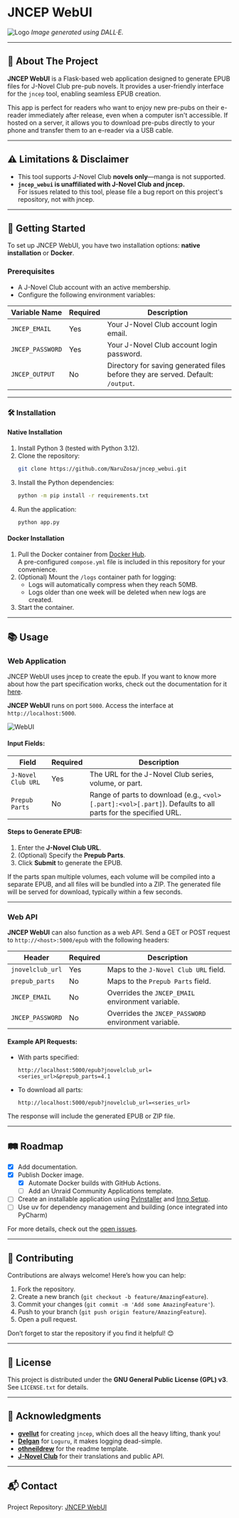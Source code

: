 # JNCEP WebUI

![Logo](images/logo.png)
*Image generated using DALL·E.*

---

## 📖 About The Project

**JNCEP WebUI** is a Flask-based web application designed to generate EPUB files for J-Novel Club pre-pub novels. It provides a user-friendly interface for the `jncep` tool, enabling seamless EPUB creation.

This app is perfect for readers who want to enjoy new pre-pubs on their e-reader immediately after release, even when a computer isn't accessible. If hosted on a server, it allows you to download pre-pubs directly to your phone and transfer them to an e-reader via a USB cable.

---

## ⚠️ Limitations & Disclaimer

- This tool supports J-Novel Club **novels only**—manga is not supported.
- **`jncep_webui` is unaffiliated with J-Novel Club and jncep.**  
  For issues related to this tool, please file a bug report on this project's repository, not with jncep.

---

## 🚀 Getting Started

To set up JNCEP WebUI, you have two installation options: **native installation** or **Docker**.

### Prerequisites

- A J-Novel Club account with an active membership.
- Configure the following environment variables:

| **Variable Name** | **Required** | **Description** |
|-------------------|--------------|------------------|
| `JNCEP_EMAIL`    | Yes          | Your J-Novel Club account login email. |
| `JNCEP_PASSWORD` | Yes          | Your J-Novel Club account login password. |
| `JNCEP_OUTPUT`   | No           | Directory for saving generated files before they are served. Default: `/output`. |

---

### 🛠️ Installation

#### Native Installation

1. Install Python 3 (tested with Python 3.12).
2. Clone the repository:
   ```bash
   git clone https://github.com/NaruZosa/jncep_webui.git
   ```
3. Install the Python dependencies:
   ```bash
   python -m pip install -r requirements.txt
   ```
4. Run the application:
   ```bash
   python app.py
   ```

#### Docker Installation

1. Pull the Docker container from [Docker Hub](https://github.com/NaruZosa/jncep_webui/pkgs/container/jncep_webui).  
   A pre-configured `compose.yml` file is included in this repository for your convenience.
2. (Optional) Mount the `/logs` container path for logging:
   - Logs will automatically compress when they reach 50MB.
   - Logs older than one week will be deleted when new logs are created.
3. Start the container.

---

## 📚 Usage

### Web Application
JNCEP WebUI uses jncep to create the epub. If you want to know more about how the part specification works, check out the documentation for it [here](https://github.com/gvellut/jncep#range-of-parts).

**JNCEP WebUI** runs on port `5000`. Access the interface at `http://localhost:5000`.  

![WebUI](images/webui.png)

#### Input Fields:

| **Field**            | **Required** | **Description**                                                                                 |
|----------------------|--------------|-------------------------------------------------------------------------------------------------|
| `J-Novel Club URL`   | Yes          | The URL for the J-Novel Club series, volume, or part.                                           |
| `Prepub Parts`       | No           | Range of parts to download (e.g., `<vol>[.part]:<vol>[.part]`). Defaults to all parts for the specified URL. |

#### Steps to Generate EPUB:

1. Enter the **J-Novel Club URL**.
2. (Optional) Specify the **Prepub Parts**.
3. Click **Submit** to generate the EPUB.

If the parts span multiple volumes, each volume will be compiled into a separate EPUB, and all files will be bundled into a ZIP. The generated file will be served for download, typically within a few seconds.

---

### Web API

**JNCEP WebUI** can also function as a web API. Send a GET or POST request to `http://<host>:5000/epub` with the following headers:

| **Header**          | **Required** | **Description**                                    |
|---------------------|--------------|--------------------------------------------------|
| `jnovelclub_url`    | Yes          | Maps to the `J-Novel Club URL` field.             |
| `prepub_parts`      | No           | Maps to the `Prepub Parts` field.                |
| `JNCEP_EMAIL`       | No           | Overrides the `JNCEP_EMAIL` environment variable. |
| `JNCEP_PASSWORD`    | No           | Overrides the `JNCEP_PASSWORD` environment variable. |

#### Example API Requests:

- With parts specified:
  ```
  http://localhost:5000/epub?jnovelclub_url=<series_url>&prepub_parts=4.1
  ```
- To download all parts:
  ```
  http://localhost:5000/epub?jnovelclub_url=<series_url>
  ```

The response will include the generated EPUB or ZIP file.

---

## 🛤️ Roadmap

- [X] Add documentation.
- [X] Publish Docker image.
  - [X] Automate Docker builds with GitHub Actions.
  - [ ] Add an Unraid Community Applications template.
- [ ] Create an installable application using [PyInstaller](https://github.com/pyinstaller/pyinstaller) and [Inno Setup](https://github.com/jrsoftware/issrc).
- [ ] Use uv for dependency management and building (once integrated into PyCharm)

For more details, check out the [open issues](https://github.com/NaruZosa/jncep_webui/issues).

---

## 🤝 Contributing

Contributions are always welcome! Here’s how you can help:

1. Fork the repository.
2. Create a new branch (`git checkout -b feature/AmazingFeature`).
3. Commit your changes (`git commit -m 'Add some AmazingFeature'`).
4. Push to your branch (`git push origin feature/AmazingFeature`).
5. Open a pull request.

Don’t forget to star the repository if you find it helpful! 😊

---

## 📜 License

This project is distributed under the **GNU General Public License (GPL) v3**. See `LICENSE.txt` for details.

---

## 📝 Acknowledgments

- **[gvellut](https://github.com/gvellut/jncep)** for creating `jncep`, which does all the heavy lifting, thank you!
- **[Delgan](https://github.com/Delgan/loguru)** for `Loguru`, it makes logging dead-simple.
- **[othneildrew](https://github.com/othneildrew/Best-README-Template)** for the readme template.
- **[J-Novel Club](https://j-novel.club/)** for their translations and public API.

---

## 📬 Contact

Project Repository: [JNCEP WebUI](https://github.com/NaruZosa/jncep_webui)